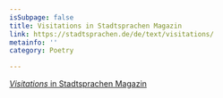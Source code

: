 ```yaml
---
isSubpage: false
title: Visitations in Stadtsprachen Magazin
link: https://stadtsprachen.de/de/text/visitations/
metainfo: ''
category: Poetry

---
```

[_Visitations_ in Stadtsprachen Magazin](https://stadtsprachen.de/de/text/visitations/)